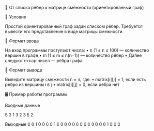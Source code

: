 📌 От списка рёбер к матрице смежности (ориентированный граф)

📖 Условие

Простой ориентированный граф задан списком рёбер. Требуется вывести его представление в виде матрицы смежности.

🔹 Формат ввода

На вход программы поступают числа:
•	n (1 ≤ n ≤ 100) — количество вершин в графе
•	m (1 ≤ m ≤ n(n−1)) — количество рёбер
•	Далее следуют m пар чисел — рёбра графа

🔹 Формат вывода

Выведите матрицу смежности n × n, где:
•	matrix[i][j] = 1, если есть ребро из вершины i в j
•	matrix[i][j] = 0, если ребра нет

🖥 Пример работы программы

Входные данные

5 3
1 3
2 3
5 2

Выходные
0 0 1 0 0
0 0 1 0 0
0 0 0 0 0
0 0 0 0 0
0 1 0 0 0